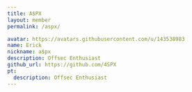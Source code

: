 ```yaml
---
title: A$PX
layout: member
permalink: /aspx/

avatar: https://avatars.githubusercontent.com/u/143538983
name: Erick
nickname: a$px
description: Offsec Enthusiast
github_url: https://github.com/4SPX
pt:
  description: Offsec Enthusiast
---
```

